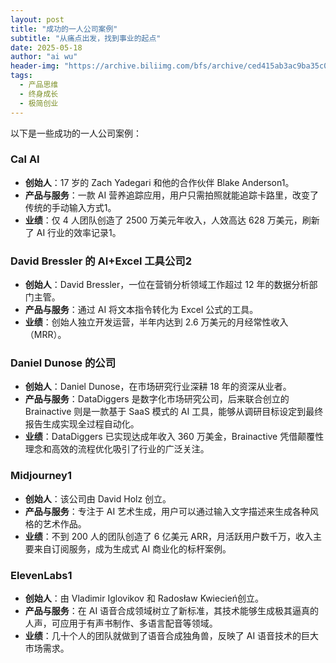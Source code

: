 ```yaml
---
layout: post
title: "成功的一人公司案例"
subtitle: "从痛点出发，找到事业的起点"
date: 2025-05-18
author: "ai wu"
header-img: "https://archive.biliimg.com/bfs/archive/ced415ab3ac9ba35c050e32dffe15f8197db9ec8.png"
tags:
  - 产品思维
  - 终身成长
  - 极简创业
---
```




以下是一些成功的一人公司案例：

### Cal AI

- **创始人**：17 岁的 Zach Yadegari 和他的合作伙伴 Blake Anderson1。
- **产品与服务**：一款 AI 营养追踪应用，用户只需拍照就能追踪卡路里，改变了传统的手动输入方式1。
- **业绩**：仅 4 人团队创造了 2500 万美元年收入，人效高达 628 万美元，刷新了 AI 行业的效率记录1。

### David Bressler 的 AI+Excel 工具公司2

- **创始人**：David Bressler，一位在营销分析领域工作超过 12 年的数据分析部门主管。
- **产品与服务**：通过 AI 将文本指令转化为 Excel 公式的工具。
- **业绩**：创始人独立开发运营，半年内达到 2.6 万美元的月经常性收入（MRR）。

### Daniel Dunose 的公司

- **创始人**：Daniel Dunose，在市场研究行业深耕 18 年的资深从业者。
- **产品与服务**：DataDiggers 是数字化市场研究公司，后来联合创立的 Brainactive 则是一款基于 SaaS 模式的 AI 工具，能够从调研目标设定到最终报告生成实现全过程自动化。
- **业绩**：DataDiggers 已实现达成年收入 360 万美金，Brainactive 凭借颠覆性理念和高效的流程优化吸引了行业的广泛关注。

### Midjourney1

- **创始人**：该公司由 David Holz 创立。
- **产品与服务**：专注于 AI 艺术生成，用户可以通过输入文字描述来生成各种风格的艺术作品。
- **业绩**：不到 200 人的团队创造了 6 亿美元 ARR，月活跃用户数千万，收入主要来自订阅服务，成为生成式 AI 商业化的标杆案例。

### ElevenLabs1

- **创始人**：由 Vladimir Iglovikov 和 Radosław Kwiecień创立。
- **产品与服务**：在 AI 语音合成领域树立了新标准，其技术能够生成极其逼真的人声，可应用于有声书制作、多语言配音等领域。
- **业绩**：几十个人的团队就做到了语音合成独角兽，反映了 AI 语音技术的巨大市场需求。